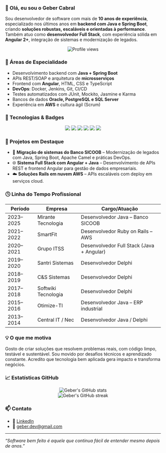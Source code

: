 ### 👋 Olá, eu sou o Geber Cabral

Sou desenvolvedor de software com mais de **10 anos de experiência**, especializado nos últimos anos em **backend com Java e Spring Boot**, criando **soluções robustas, escaláveis e orientadas à performance**. Também atuo como **desenvolvedor Full Stack**, com experiência sólida em **Angular 2+**, integração de sistemas e modernização de legados.

<p align="center">
  <img src="https://komarev.com/ghpvc/?username=gebercabral&label=Profile%20views&color=0e75b6&style=flat" alt="Profile views" />
</p>

### 🚀 Áreas de Especialidade
- Desenvolvimento backend com **Java + Spring Boot**
- APIs REST/SOAP e arquitetura de **microsserviços**
- Frontend com **Angular**, HTML, CSS e TypeScript
- **DevOps**: Docker, Jenkins, Git, CI/CD
- Testes automatizados com JUnit, Mockito, Jasmine e Karma
- Bancos de dados **Oracle, PostgreSQL e SQL Server**
- Experiência em **AWS** e cultura ágil (Scrum)

### 🧠 Tecnologias & Badges
<p align="center">
  <img src="https://img.shields.io/badge/Java-ED8B00?style=for-the-badge&logo=java&logoColor=white"/>
  <img src="https://img.shields.io/badge/Spring_Boot-6DB33F?style=for-the-badge&logo=spring-boot&logoColor=white"/>
  <img src="https://img.shields.io/badge/Angular-DD0031?style=for-the-badge&logo=angular&logoColor=white"/>
  <img src="https://img.shields.io/badge/Docker-2496ED?style=for-the-badge&logo=docker&logoColor=white"/>
  <img src="https://img.shields.io/badge/AWS-232F3E?style=for-the-badge&logo=amazon-aws&logoColor=white"/>
  <img src="https://img.shields.io/badge/PostgreSQL-316192?style=for-the-badge&logo=postgresql&logoColor=white"/>
</p>

### 💼 Projetos em Destaque
- 🔧 **Migração de sistemas do Banco SICOOB** – Modernização de legados com Java, Spring Boot, Apache Camel e práticas DevOps.
- 🌐 **Sistema Full Stack com Angular + Java** – Desenvolvimento de APIs REST e frontend Angular para gestão de dados empresariais.
- ☁️ **Soluções Rails em nuvem AWS** – APIs escaláveis com deploy em serviços cloud.

### 🕓 Linha do Tempo Profissional
| Período | Empresa              | Cargo/Atuação                                |
|---------|----------------------|----------------------------------------------|
| 2023–2025 | Mirante Tecnologia   | Desenvolvedor Java – Banco SICOOB             |
| 2021–2022 | SmartFit             | Desenvolvedor Ruby on Rails – AWS             |
| 2020–2021 | Grupo ITSS           | Desenvolvedor Full Stack (Java + Angular)     |
| 2019–2020 | Santri Sistemas      | Desenvolvedor Delphi                          |
| 2018–2019 | C&S Sistemas         | Desenvolvedor Delphi                          |
| 2017–2018 | Softwiki Tecnologia  | Desenvolvedor Delphi                          |
| 2015–2016 | Otimize-TI           | Desenvolvedor Java – ERP industrial           |
| 2013–2014 | Central IT / Nec     | Desenvolvedor Java / Delphi                   |

### 💡 O que me motiva
Gosto de criar soluções que resolvem problemas reais, com código limpo, testável e sustentável. Sou movido por desafios técnicos e aprendizado constante. Acredito que tecnologia bem aplicada gera impacto e transforma negócios.

### 📈 Estatísticas GitHub
<p align="center">
  <img src="https://github-readme-stats.vercel.app/api?username=gebercabral&show_icons=true&theme=tokyonight" alt="Geber's GitHub stats" />
  <br />
  <img src="https://github-readme-streak-stats.herokuapp.com/?user=gebercabral&theme=tokyonight" alt="Geber's GitHub streak" />
</p>

### 📫 Contato
- 💼 [LinkedIn](https://linkedin.com/in/geberdev)
- 📧 geber.dev@gmail.com

---
_“Software bem feito é aquele que continua fácil de entender mesmo depois de anos.”_

